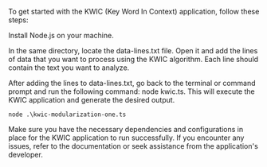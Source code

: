 To get started with the KWIC (Key Word In Context) application, follow these steps:

Install Node.js on your machine.

In the same directory, locate the data-lines.txt file. Open it and add the lines of data that you want to process using the KWIC algorithm. Each line should contain the text you want to analyze.

After adding the lines to data-lines.txt, go back to the terminal or command prompt and run the following command: node kwic.ts. This will execute the KWIC application and generate the desired output.

```
node .\kwic-modularization-one.ts
```
Make sure you have the necessary dependencies and configurations in place for the KWIC application to run successfully. If you encounter any issues, refer to the documentation or seek assistance from the application's developer.
